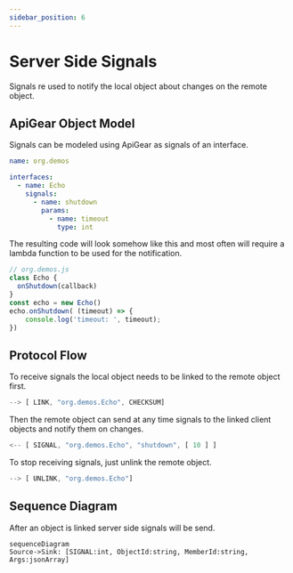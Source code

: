 ```yaml
---
sidebar_position: 6
---
```


# Server Side Signals

Signals re used to notify the local object about changes on the remote object.

## ApiGear Object Model

Signals can be modeled using ApiGear as signals of an interface.

```yaml
name: org.demos

interfaces:
  - name: Echo
    signals:
      - name: shutdown
        params:
          - name: timeout
            type: int
```

The resulting code will look somehow like this and most often will require a lambda function to be used for the notification.

```js
// org.demos.js
class Echo {
  onShutdown(callback)
}
const echo = new Echo()
echo.onShutdown( (timeout) => {
	console.log('timeout: ', timeout);
})
```

## Protocol Flow

To receive signals the local object needs to be linked to the remote object first.

```js
--> [ LINK, "org.demos.Echo", CHECKSUM]
```

Then the remote object can send at any time signals to the linked client objects and notify them on changes.

```js
<-- [ SIGNAL, "org.demos.Echo", "shutdown", [ 10 ] ]
```

To stop receiving signals, just unlink the remote object.

```js
--> [ UNLINK, "org.demos.Echo"]
```

## Sequence Diagram

After an object is linked server side signals will be send.

```mermaid
sequenceDiagram
Source->Sink: [SIGNAL:int, ObjectId:string, MemberId:string, Args:jsonArray]
```
